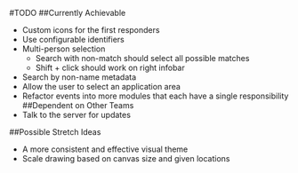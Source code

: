 #TODO
##Currently Achievable
- Custom icons for the first responders
- Use configurable identifiers
- Multi-person selection
    - Search with non-match should select all possible matches
    - Shift + click should work on right infobar
- Search by non-name metadata
- Allow the user to select an application area
- Refactor events into more modules that each have a single responsibility
##Dependent on Other Teams
- Talk to the server for updates

##Possible Stretch Ideas
- A more consistent and effective visual theme
- Scale drawing based on canvas size and given locations
